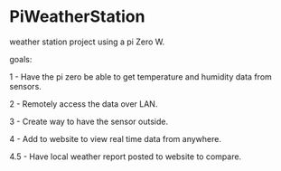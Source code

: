 # PiWeatherStation
weather station project using a pi Zero W.

goals:

1 - Have the pi zero be able to get temperature and humidity data from sensors.

2 - Remotely access the data over LAN.

3 - Create way to have the sensor outside.

4 - Add to website to view real time data from anywhere.

4.5 - Have local weather report posted to website to compare.
